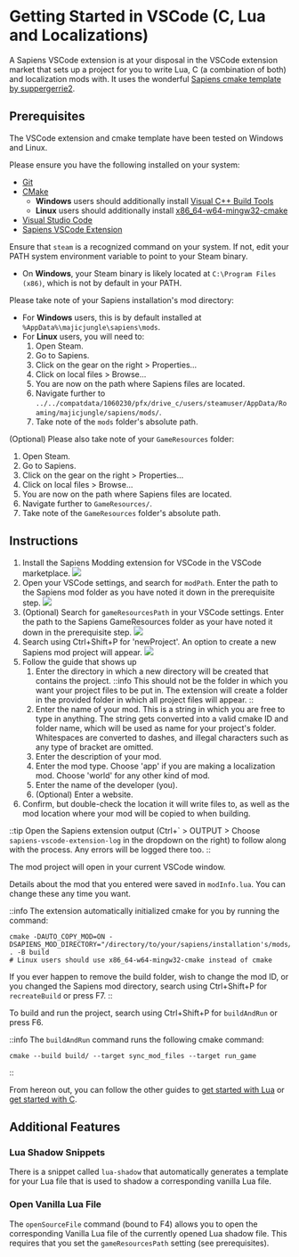 # Getting Started in VSCode (C, Lua and Localizations)

A Sapiens VSCode extension is at your disposal in the VSCode extension market that sets up a project for you to write Lua, C (a combination of both) and localization mods with. It uses the wonderful [Sapiens cmake template by suppergerrie2](https://github.com/Sapiens-OSS/sapiens-cmake-template).

## Prerequisites
The VSCode extension and cmake template have been tested on Windows and Linux.

Please ensure you have the following installed on your system:
- [Git](https://git-scm.com/)
- [CMake](https://cmake.org/)
    - **Windows** users should additionally install [Visual C++ Build Tools](https://visualstudio.microsoft.com/downloads/#build-tools-for-visual-studio-2019)
    - **Linux** users should additionally install [x86_64-w64-mingw32-cmake](https://aur.archlinux.org/packages/mingw-w64-cmake)
- [Visual Studio Code](https://code.visualstudio.com/)
- [Sapiens VSCode Extension](https://marketplace.visualstudio.com/items?itemName=Sapiens-OSS.sapiens-vscode-extension)

Ensure that `steam` is a recognized command on your system. If not, edit your PATH system environment variable to point to your Steam binary.
- On **Windows**, your Steam binary is likely located at `C:\Program Files (x86)`, which is not by default in your PATH.

Please take note of your Sapiens installation's mod directory:
- For **Windows** users, this is by default installed at `%AppData%\majicjungle\sapiens\mods`.
- For **Linux** users, you will need to:
    1. Open Steam.
    2. Go to Sapiens.
    3. Click on the gear on the right > Properties...
    4. Click on local files > Browse...
    5. You are now on the path where Sapiens files are located.
    6. Navigate further to `../../compatdata/1060230/pfx/drive_c/users/steamuser/AppData/Roaming/majicjungle/sapiens/mods/`.
    7. Take note of the `mods` folder's absolute path.

(Optional) Please also take note of your `GameResources` folder:
1. Open Steam.
2. Go to Sapiens.
3. Click on the gear on the right > Properties...
4. Click on local files > Browse...
5. You are now on the path where Sapiens files are located.
6. Navigate further to `GameResources/`.
7. Take note of the `GameResources` folder's absolute path.

## Instructions
1. Install the Sapiens Modding extension for VSCode in the VSCode marketplace.
    ![](/images/guide/vscode/instruction_1.png)
2. Open your VSCode settings, and search for `modPath`. Enter the path to the Sapiens mod folder as you have noted it down in the prerequisite step.
    ![](/images/guide/vscode/instruction_2.png)
3. (Optional) Search for `gameResourcesPath` in your VSCode settings. Enter the path to the Sapiens GameResources folder as your have noted it down in the prerequisite step.
    ![](/images/guide/vscode/instruction_3.png)
4. Search using Ctrl+Shift+P for 'newProject'. An option to create a new Sapiens mod project will appear.
    ![](/images/guide/vscode/instruction_4.png)
5. Follow the guide that shows up
    1. Enter the directory in which a new directory will be created that contains the project.
    ::info
    This should not be the folder in which you want your project files to be put in. The extension will create a folder in the provided folder in which all project files will appear.
    ::
    2. Enter the name of your mod. This is a string in which you are free to type in anything. The string gets converted into a valid cmake ID and folder name, which will be used as name for your project's folder. Whitespaces are converted to dashes, and illegal characters such as any type of bracket are omitted.
    3. Enter the description of your mod.
    4. Enter the mod type. Choose 'app' if you are making a localization mod. Choose 'world' for any other kind of mod.
    5. Enter the name of the developer (you).
    6. (Optional) Enter a website.
6. Confirm, but double-check the location it will write files to, as well as the mod location where your mod will be copied to when building.

::tip
Open the Sapiens extension output (Ctrl+\` > OUTPUT > Choose `sapiens-vscode-extension-log` in the dropdown on the right) to follow along with the process. Any errors will be logged there too.
::

The mod project will open in your current VSCode window.

Details about the mod that you entered were saved in `modInfo.lua`. You can change these any time you want.

::info
The extension automatically initialized cmake for you by running the command:
```
cmake -DAUTO_COPY_MOD=ON -DSAPIENS_MOD_DIRECTORY="/directory/to/your/sapiens/installation's/mods/folder" . -B build
# Linux users should use x86_64-w64-mingw32-cmake instead of cmake
```

If you ever happen to remove the build folder, wish to change the mod ID, or you changed the Sapiens mod directory, search using Ctrl+Shift+P for `recreateBuild` or press F7.
::

To build and run the project, search using Ctrl+Shift+P for `buildAndRun` or press F6.

::info
The `buildAndRun` command runs the following cmake command:

```
cmake --build build/ --target sync_mod_files --target run_game
```
::

From hereon out, you can follow the other guides to [get started with Lua](/guide/lua-getting-started) or [get started with C](/guide/c-getting-started).

## Additional Features

### Lua Shadow Snippets

There is a snippet called `lua-shadow` that automatically generates a template for your Lua file that is used to shadow a corresponding vanilla Lua file.

### Open Vanilla Lua File

The `openSourceFile` command (bound to F4) allows you to open the corresponding Vanilla Lua file of the currently opened Lua shadow file. This requires that you set the `gameResourcesPath` setting (see prerequisites).